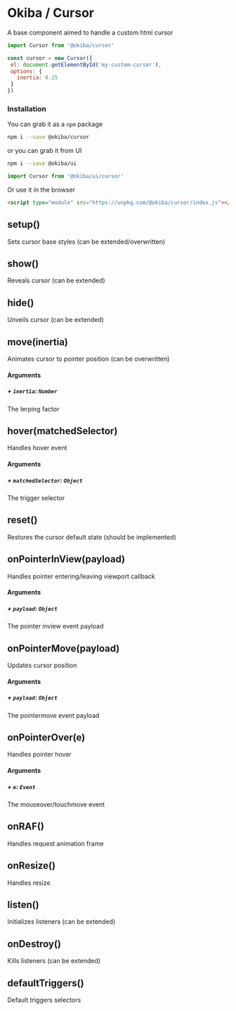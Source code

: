 

# Okiba / Cursor
A base component aimed to handle a custom html cursor




```javascript
import Cursor from '@okiba/cursor'

const cursor = new Cursor({
 el: document.getElementById('my-custom-cursor'),
 options: {
   inertia: 0.25
 }
})
```



### Installation

You can grab it as a `npm` package
```bash
npm i --save @okiba/cursor
```
or you can grab it from UI
```bash
npm i --save @okiba/ui
```
```javascript
import Cursor from '@okiba/ui/cursor'
```

Or use it in the browser
```html
<script type="module" src="https://unpkg.com/@okiba/cursor/index.js"></script>
```







## setup()


Sets cursor base styles (can be extended/overwritten)







## show()


Reveals cursor (can be extended)







## hide()


Unveils cursor (can be extended)







## move(inertia)


Animates cursor to pointer position (can be overwritten)







#### Arguments


##### + `inertia`: `Number`

The lerping factor





## hover(matchedSelector)


Handles hover event







#### Arguments


##### + `matchedSelector`: `Object`

The trigger selector





## reset()


Restores the cursor default state (should be implemented)







## onPointerInView(payload)


Handles pointer entering/leaving viewport callback







#### Arguments


##### + `payload`: `Object`

The pointer inview event payload





## onPointerMove(payload)


Updates cursor position







#### Arguments


##### + `payload`: `Object`

The pointermove event payload





## onPointerOver(e)


Handles pointer hover







#### Arguments


##### + `e`: `Event`

The mouseover/touchmove event





## onRAF()


Handles request animation frame







## onResize()


Handles resize







## listen()


Initializes listeners (can be extended)







## onDestroy()


Kills listeners (can be extended)







## defaultTriggers()


Default triggers selectors






